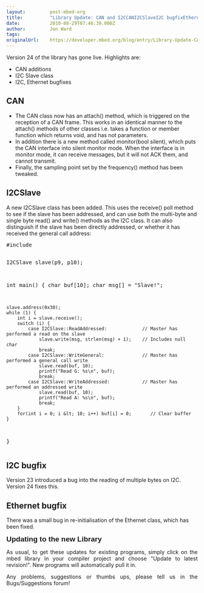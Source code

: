 ```yaml
---
layout:         post-mbed-org
title:          "Library Update: CAN and I2CCANI2CSlaveI2C bugfixEthernet bugfix"
date:           2010-08-29T07:46:39.000Z
author:         Jon Ward
tags:           
originalUrl:    https://developer.mbed.org/blog/entry/Library-Update-CAN-and-I2C11111/
---
```


<p>
  Version 24 of the library has gone live. Highlights are:
</p>
<ul>
  <li>CAN additions
  </li>
  <li>I2C Slave class
  </li>
  <li>I2C, Ethernet bugfixes
  </li>
</ul>
<h2>
  CAN
</h2>
<div>
  <ul>
    <li>The CAN class now has an attach() method, which is
    triggered on the reception of a CAN frame. This works in an
    identical manner to the attach() methods of other classes i.e.
    takes a function or member function which returns void, and has
    not parameters.
    </li>
    <li>In addition there is a new method called monitor(bool
    silent), which puts the CAN interface into silent monitor mode.
    When the interface is in monitor mode, it can receive messages,
    but it will not ACK them, and cannot transmit.
    </li>
    <li>Finally, the sampling point set by the frequency() method
    has been tweaked.
    </li>
  </ul>
</div>
<h2>
  I2CSlave
</h2>
<div>
  A new I2CSlave class has been added. This uses the receive() poll
  method to see if the slave has been addressed, and can use both
  the multi-byte and single byte read() and write() methods as the
  I2C class. It can also distinguish if the slave has been directly
  addressed, or whether it has received the general call address:
</div>
<div>
  <pre>
#include 

I2CSlave slave(p9, p10);

int main() {
    char buf[10];
    char msg[] = "Slave!";

    slave.address(0x30);
    while (1) {
        int i = slave.receive();
        switch (i) {
            case I2CSlave::ReadAddressed:             // Master has performed a read on the slave
                slave.write(msg, strlen(msg) + 1);    // Includes null char
                break;
            case I2CSlave::WriteGeneral:              // Master has performed a general call write
                slave.read(buf, 10);
                printf("Read G: %s\n", buf);
                break;
            case I2CSlave::WriteAddressed:            // Master has performed an addressed write
                slave.read(buf, 10);
                printf("Read A: %s\n", buf);
                break;
        }
        for(int i = 0; i &lt; 10; i++) buf[i] = 0;       // Clear buffer
    }
}
</pre>
</div>
<h2>
  I2C bugfix
</h2>
<div>
  Version 23 introduced a bug into the reading of multiple bytes on
  I2C. Version 24 fixes this.
</div>
<h2>
  Ethernet bugfix
</h2>
<div>
  There was a small bug in re-initialisation of the Ethernet class,
  which has been fixed.
</div>
<div>
  <p style="text-align: justify;">
    <span style=
    "font-family: 'Trebuchet MS', sans-serif; font-size: 19px; font-weight: bold;">
    Updating to the new Library</span>
  </p>
  <p style="text-align: justify;">
    As usual, to get these updates for existing programs, simply
    click on the mbed library in your compiler project and choose
    "Update to latest revision!". New programs will automatically
    pull it in.
  </p>
  <p style="text-align: justify;">
    Any problems, suggestions or thumbs ups, please tell us in the
    Bugs/Suggestions forum!
  </p>
</div>


